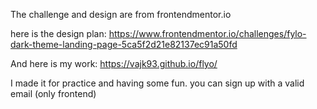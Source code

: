 The challenge and design are from frontendmentor.io

here is the design plan: https://www.frontendmentor.io/challenges/fylo-dark-theme-landing-page-5ca5f2d21e82137ec91a50fd

And here is my work:
https://vajk93.github.io/flyo/

I made it for practice and having some fun.
you can sign up with a valid email (only frontend)

